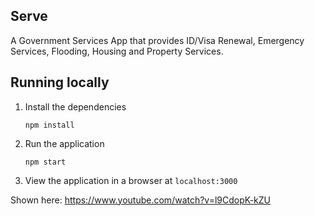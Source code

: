 
## Serve

A Government Services App that provides ID/Visa Renewal, Emergency Services, Flooding, Housing and Property Services.


## Running locally

1. Install the dependencies

    ```
    npm install
    ```

1. Run the application

    ```
    npm start
    ```

1. View the application in a browser at `localhost:3000`

Shown here: https://www.youtube.com/watch?v=l9CdopK-kZU





